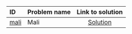 | ID | Problem name | Link to solution |
|:---|:---|:---:|
| [mali](https://open.kattis.com/problems/mali) | Mali | [Solution](https://github.com/versenyi98/kattis-solutions/tree/main/solutions/mali)|
